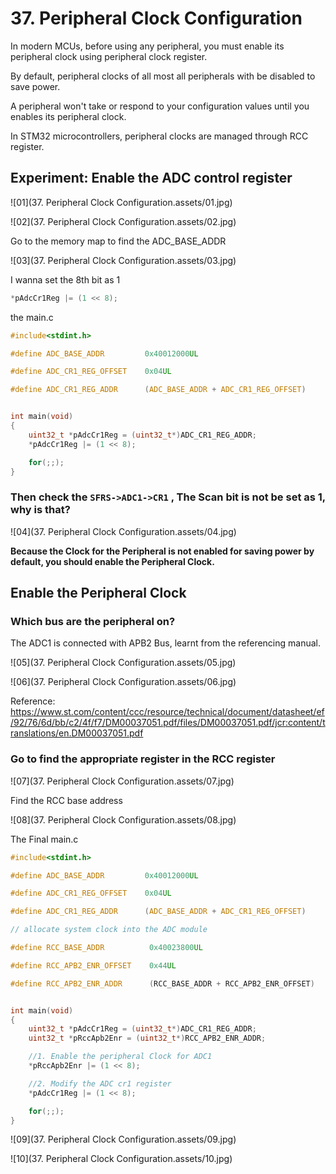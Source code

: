 # 37. Peripheral Clock Configuration



In modern MCUs, before using any peripheral, you must enable its peripheral clock using peripheral clock register.

By default, peripheral clocks of all most all peripherals with be disabled to save power.

A peripheral won't take or respond to your configuration values until you enables its peripheral clock.

In STM32 microcontrollers, peripheral clocks are managed through RCC register.

## Experiment: Enable the ADC  control register

![01](37. Peripheral Clock Configuration.assets/01.jpg)

![02](37. Peripheral Clock Configuration.assets/02.jpg)

Go to the memory map  to find the ADC_BASE_ADDR

![03](37. Peripheral Clock Configuration.assets/03.jpg)

I wanna set the 8th bit as 1

```c
*pAdcCr1Reg |= (1 << 8);
```

the main.c 

```c
#include<stdint.h>

#define ADC_BASE_ADDR         0x40012000UL

#define ADC_CR1_REG_OFFSET    0x04UL

#define ADC_CR1_REG_ADDR      (ADC_BASE_ADDR + ADC_CR1_REG_OFFSET)


int main(void)
{
	uint32_t *pAdcCr1Reg = (uint32_t*)ADC_CR1_REG_ADDR;
	*pAdcCr1Reg |= (1 << 8);

	for(;;);
}
```

### Then check the `SFRS->ADC1->CR1` , The Scan bit is not be set as 1, why is that?

![04](37. Peripheral Clock Configuration.assets/04.jpg)

**Because the Clock for the Peripheral is not enabled for saving power by default, you should enable the Peripheral Clock.**

## Enable the Peripheral Clock

### Which bus are the peripheral on?

The ADC1 is connected with APB2 Bus, learnt from the referencing manual.

![05](37. Peripheral Clock Configuration.assets/05.jpg)

![06](37. Peripheral Clock Configuration.assets/06.jpg)

Reference: https://www.st.com/content/ccc/resource/technical/document/datasheet/ef/92/76/6d/bb/c2/4f/f7/DM00037051.pdf/files/DM00037051.pdf/jcr:content/translations/en.DM00037051.pdf

### Go to find the appropriate register in the RCC register

![07](37. Peripheral Clock Configuration.assets/07.jpg)

Find the RCC base address

![08](37. Peripheral Clock Configuration.assets/08.jpg)

The Final main.c

```c
#include<stdint.h>

#define ADC_BASE_ADDR         0x40012000UL

#define ADC_CR1_REG_OFFSET    0x04UL

#define ADC_CR1_REG_ADDR      (ADC_BASE_ADDR + ADC_CR1_REG_OFFSET)

// allocate system clock into the ADC module

#define RCC_BASE_ADDR          0x40023800UL

#define RCC_APB2_ENR_OFFSET    0x44UL

#define RCC_APB2_ENR_ADDR      (RCC_BASE_ADDR + RCC_APB2_ENR_OFFSET)


int main(void)
{
	uint32_t *pAdcCr1Reg = (uint32_t*)ADC_CR1_REG_ADDR;
	uint32_t *pRccApb2Enr = (uint32_t*)RCC_APB2_ENR_ADDR;

	//1. Enable the peripheral Clock for ADC1
	*pRccApb2Enr |= (1 << 8);

	//2. Modify the ADC cr1 register
	*pAdcCr1Reg |= (1 << 8);

	for(;;);
}
```

![09](37. Peripheral Clock Configuration.assets/09.jpg)

![10](37. Peripheral Clock Configuration.assets/10.jpg)